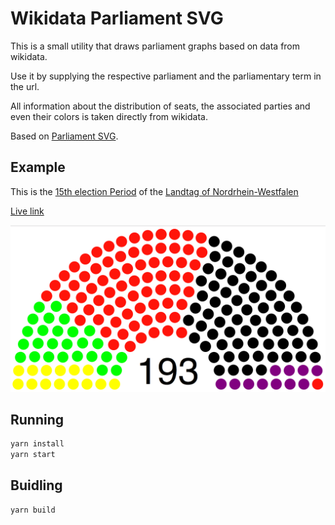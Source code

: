 # Wikidata Parliament SVG

This is a small utility that draws parliament graphs based on data from wikidata.

Use it by supplying the respective parliament and the parliamentary term in the url.

All information about the distribution of seats, the associated parties and even their colors is taken directly from wikidata.

Based on [Parliament SVG](https://github.com/juliuste/parliament-svg).


## Example 

This is the [15th election Period](https://www.wikidata.org/wiki/Q30544772) of the [Landtag of Nordrhein-Westfalen](https://www.wikidata.org/wiki/Q17781726)

[Live link](https://wikidata-parliament-svg.netlify.com/?parliament=Q17781726&term=Q30544772)

![example screenshot](https://github.com/k-nut/wikidata-parliament-svg/raw/5183e0c4a338abb0c248f08152d5dfa127f94402/example.png)

## Running
```bash
yarn install
yarn start
```

## Buidling
```bash
yarn build
```
